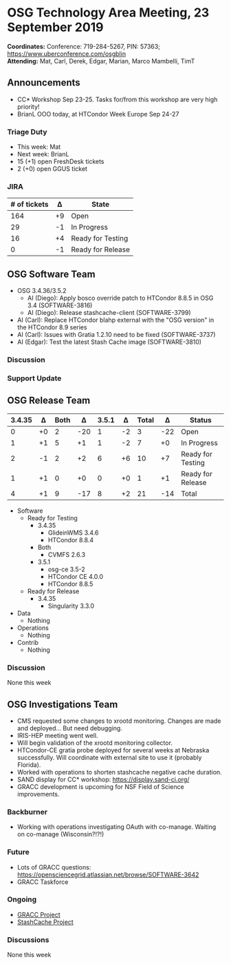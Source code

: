 # OSG Technology Area Meeting, 23 September 2019

**Coordinates:** Conference: 719-284-5267, PIN: 57363; <https://www.uberconference.com/osgblin><br>
**Attending:** Mat, Carl, Derek, Edgar, Marian, Marco Mambelli, TimT
<!-- BrianL, Carl, Diego, Derek, Diego, Edgar, Marco Mambelli, Marian, Mat, TimT -->


## Announcements

-   CC\* Workshop Sep 23-25. Tasks for/from this workshop are very high priority!
-   BrianL OOO today, at HTCondor Week Europe Sep 24-27


### Triage Duty

-   This week: Mat
-   Next week: BrianL
-   15 (+1) open FreshDesk tickets
-   2 (+0) open GGUS ticket


### JIRA

| # of tickets | &Delta; | State             |
|------------- |-------- |------------------ |
| 164          | +9      | Open              |
| 29           | -1      | In Progress       |
| 16           | +4      | Ready for Testing |
| 0            | -1      | Ready for Release |


## OSG Software Team

-   OSG 3.4.36/3.5.2
    -   AI (Diego): Apply bosco override patch to HTCondor 8.8.5 in OSG 3.4 (SOFTWARE-3816)
    -   AI (Diego): Release stashcache-client (SOFTWARE-3799)
-   AI (Carl): Replace HTCondor blahp external with the "OSG version" in the HTCondor 8.9 series
-   AI (Carl): Issues with Gratia 1.2.10 need to be fixed (SOFTWARE-3737)
-   AI (Edgar): Test the latest Stash Cache image (SOFTWARE-3810)


### Discussion



### Support Update



## OSG Release Team

| 3.4.35 | &Delta; | Both | &Delta; | 3.5.1 | &Delta; | Total | &Delta; | Status            |
| ------ | ------- | ---- | ------- | ----- | ------- | ----- | ------- | ----------------- |
| 0      | +0      | 2    | -20     | 1     | -2      | 3     | -22     | Open              |
| 1      | +1      | 5    | +1      | 1     | -2      | 7     | +0      | In Progress       |
| 2      | -1      | 2    | +2      | 6     | +6      | 10    | +7      | Ready for Testing |
| 1      | +1      | 0    | +0      | 0     | +0      | 1     | +1      | Ready for Release |
| 4      | +1      | 9    | -17     | 8     | +2      | 21    | -14     | Total             |

-   Software
    -   Ready for Testing
        -   3.4.35
            -   GlideinWMS 3.4.6
            -   HTCondor 8.8.4
        -   Both
            -   CVMFS 2.6.3
        -   3.5.1
            -   osg-ce 3.5-2
            -   HTCondor CE 4.0.0
            -   HTCondor 8.8.5
    -   Ready for Release
        -   3.4.35
            -   Singularity 3.3.0
-   Data
    -   Nothing
-   Operations
    -   Nothing
-   Contrib
    -   Nothing


### Discussion

None this week


## OSG Investigations Team

-   CMS requested some changes to xrootd monitoring.  Changes are made and deployed... But need debugging.
-   IRIS-HEP meeting went well.
-   Will begin validation of the xrootd monitoring collector.
-   HTCondor-CE gratia probe deployed for several weeks at Nebraska successfully.  Will coordinate with external site to use it (probably Florida).
-   Worked with operations to shorten stashcache negative cache duration.
-   SAND display for CC\* workshop: <https://display.sand-ci.org/>
-   GRACC development is upcoming for NSF Field of Science improvements.


### Backburner

-   Working with operations investigating OAuth with co-manage.  Waiting on co-manage (Wisconsin?!?!)


### Future

-   Lots of GRACC questions: <https://opensciencegrid.atlassian.net/browse/SOFTWARE-3642>
-   GRACC Taskforce


### Ongoing

-   [GRACC Project](https://opensciencegrid.atlassian.net/projects/GRACC)
-   [StashCache Project](http://opensciencegrid.org/docs/data/stashcache/overview/)


### Discussions

None this week
